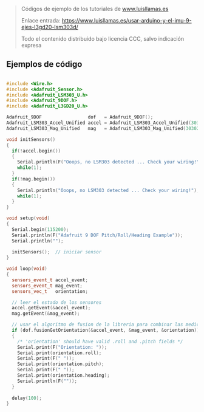 > Códigos de ejemplo de los tutoriales de www.luisllamas.es
>
> Enlace entrada: https://www.luisllamas.es/usar-arduino-y-el-imu-9-ejes-l3gd20-lsm303d/
>
> Todo el contenido distribuido bajo licencia CCC, salvo indicación expresa


## Ejemplos de código
```cpp
#include <Wire.h>
#include <Adafruit_Sensor.h>
#include <Adafruit_LSM303_U.h>
#include <Adafruit_9DOF.h>
#include <Adafruit_L3GD20_U.h>

Adafruit_9DOF                 dof   = Adafruit_9DOF();
Adafruit_LSM303_Accel_Unified accel = Adafruit_LSM303_Accel_Unified(30301);
Adafruit_LSM303_Mag_Unified   mag   = Adafruit_LSM303_Mag_Unified(30302);

void initSensors()
{
  if(!accel.begin())
  {
    Serial.println(F("Ooops, no LSM303 detected ... Check your wiring!"));
    while(1);
  }
  if(!mag.begin())
  {
    Serial.println("Ooops, no LSM303 detected ... Check your wiring!");
    while(1);
  }
}

void setup(void)
{
  Serial.begin(115200);
  Serial.println(F("Adafruit 9 DOF Pitch/Roll/Heading Example")); 
  Serial.println("");
  
  initSensors();  // iniciar sensor
}

void loop(void)
{
  sensors_event_t accel_event;
  sensors_event_t mag_event;
  sensors_vec_t   orientation;

  // leer el estado de los sensores
  accel.getEvent(&accel_event);
  mag.getEvent(&mag_event);

  // usar el algoritmo de fusion de la libreria para combinar las mediciones
  if (dof.fusionGetOrientation(&accel_event, &mag_event, &orientation))
  {
    /* 'orientation' should have valid .roll and .pitch fields */
    Serial.print(F("Orientation: "));
    Serial.print(orientation.roll);
    Serial.print(F(" "));
    Serial.print(orientation.pitch);
    Serial.print(F(" "));
    Serial.print(orientation.heading);
    Serial.println(F(""));
  }
  
  delay(100);
}
```


